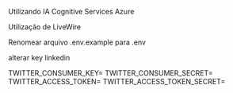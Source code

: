 
Utilizando IA Cognitive Services Azure

Utilização de LiveWire


Renomear arquivo .env.example para .env

alterar key linkedin

TWITTER_CONSUMER_KEY=
TWITTER_CONSUMER_SECRET=
TWITTER_ACCESS_TOKEN=
TWITTER_ACCESS_TOKEN_SECRET=
